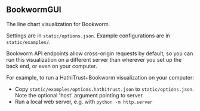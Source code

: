 BookwormGUI
-------------

The line chart visualization for Bookworm.

Settings are in `static/options.json`.
Example configurations are in `static/examples/`.

Bookworm API endpoints allow cross-origin requests by default,
so you can run this visualization on a different server than wherever you set up the back end, or
even on your computer.

For example, to run a HathiTrust+Bookworm visualization on your computer:
- Copy `static/examples/options.hathitrust.json` to `static/options.json`. Note the optional 'host' argument pointing to server. 
- Run a local web server, e.g. with `python -m http.server`
